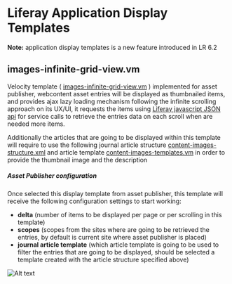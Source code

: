 # Liferay Application Display Templates #

<strong>Note:</strong> application display templates is a new feature introduced in LR 6.2

## images-infinite-grid-view.vm ##

Velocity template ( [images-infinite-grid-view.vm](https://github.com/asotog/liferay-application-display-templates/blob/master/images-infinite-grid-view.vm) ) implemented for asset publisher, webcontent asset entries will be displayed as thumbnailed items, and provides ajax lazy loading mechanism following the infinite scrolling approach on its UX/UI, it requests the items using [Liferay javascript JSON api](https://github.com/asotog/liferay-application-display-templates/blob/master/images-infinite-grid-view.vm#L67) for service calls to retrieve the entries data on each scroll when are needed more items.

Additionally the articles that are going to be displayed within this template will require to use the following journal article structure [content-images-structure.xml](https://github.com/asotog/liferay-application-display-templates/blob/master/webcontent-structures/content-images-structure.xml) and article template [content-images-templates.vm](https://github.com/asotog/liferay-application-display-templates/blob/master/webcontent-templates/content-images-templates.vm) in order to provide the thumbnail image and the description

##### Asset Publisher configuration #####

Once selected this display template from asset publisher, this template will receive the following configuration settings to start working:

- <strong>delta</strong> (number of items to be displayed per page or per scrolling in this template)
- <strong>scopes</strong> (scopes from the sites where are going to be retrieved the entries, by default is current site where asset publisher is placed)
- <strong>journal article template</strong> (which article template is going to be used to filter the entries that are going to be displayed, should be selected a template created with the article structure specified above)

![Alt text](http://asotog.github.io/liferay-application-display-templates/screenshots/screenshot1.png)
